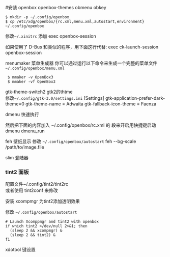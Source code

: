 
#安装
openbox openbox-themes obmenu obkey 

    $ mkdir -p ~/.config/openbox
    $ cp /etc/xdg/openbox/{rc.xml,menu.xml,autostart,environment} ~/.config/openbox

修改`~/.xinitrc` 添加
    exec openbox-session

如果使用了 D-Bus 和类似的程序，用下面这行代替:
     exec ck-launch-session openbox-session

menumaker 菜单生成器
你可以通过运行以下命令来生成一个完整的菜单文件 `~/.config/openbox/menu.xml`

     $ mmaker -v OpenBox3
     $ mmaker -vf OpenBox3

gtk-theme-switch2 gtk2的thtme   
修改`~/.config/gtk-3.0/settings.ini` 
    [Settings]
    gtk-application-prefer-dark-theme=0
    gtk-theme-name = Adwaita 
    gtk-fallback-icon-theme = Faenza

dmenu 快速执行

然后把下面的内容加入 ~/.config/openbox/rc.xml 的 <keyboard> 段来开启用快捷键启动 dmenu 
    <keybind key="W-space">
     <action name="Execute">
       <execute>dmenu_run</execute>
     </action>
    </keybind>

feh 壁纸显示 
修改 `~/.config/openbox/autostart`
    feh --bg-scale /path/to/image.file

slim 登陆器

### tint2 面板
配置文件~/.config/tint2/tint2rc  
或者使用 tint2conf 来修改


安装 xcompmgr 为tint2添加透明效果

修改 `~/.config/openbox/autostart`

    # Launch Xcomppmgr and tint2 with openbox
    if which tint2 >/dev/null 2>&1; then
      (sleep 2 && xcompmgr) &
      (sleep 2 && tint2) &
    fi
    
xdotool 键设置
